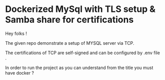 
# Dockerized MySql with TLS setup & Samba share for certifications

Hey folks !

The given repo demonstrate a setup of MYSQL server via TCP.

The certifications of TCP are self-signed and can be configured by .env file .

In order to run the project as you can understand from the title you must have docker  ?